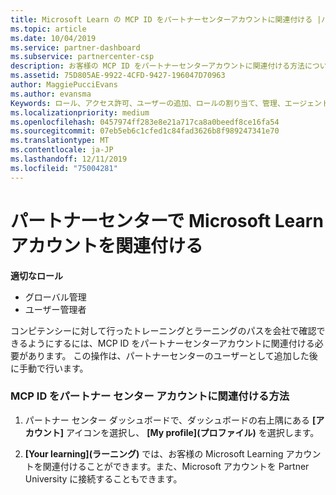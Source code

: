 ```yaml
---
title: Microsoft Learn の MCP ID をパートナーセンターアカウントに関連付ける |パートナーセンター
ms.topic: article
ms.date: 10/04/2019
ms.service: partner-dashboard
ms.subservice: partnercenter-csp
description: お客様の MCP ID をパートナーセンターアカウントに関連付ける方法について説明します。これにより、コンピテンシーに対して行ったトレーニングとラーニングのパスを会社が見ることができるようになります。
ms.assetid: 75D805AE-9922-4CFD-9427-196047D70963
author: MaggiePucciEvans
ms.author: evansma
Keywords: ロール、アクセス許可、ユーザーの追加、ロールの割り当て、管理、エージェント、MCP ID、Microsoft Learn
ms.localizationpriority: medium
ms.openlocfilehash: 0457974ff283e8e21a717ca8a0beedf8ce16fa54
ms.sourcegitcommit: 07eb5eb6c1cfed1c84fad3626b8f989247341e70
ms.translationtype: MT
ms.contentlocale: ja-JP
ms.lasthandoff: 12/11/2019
ms.locfileid: "75004281"
---
```

# <a name="associate-your-microsoft-learn-account-in-partner-center"></a>パートナーセンターで Microsoft Learn アカウントを関連付ける

**適切なロール**
-   グローバル管理
-   ユーザー管理者

コンピテンシーに対して行ったトレーニングとラーニングのパスを会社で確認できるようにするには、MCP ID をパートナーセンターアカウントに関連付ける必要があります。 この操作は、パートナーセンターのユーザーとして追加した後に手動で行います。

### <a name="how-to-associate-your-mcp-id-to-your-partner-center-account"></a>MCP ID をパートナー センター アカウントに関連付ける方法

1. パートナー センター ダッシュボードで、ダッシュボードの右上隅にある **[アカウント]** アイコンを選択し、 **[My profile]\(プロファイル\)** を選択します。

2. **[Your learning]\(ラーニング\)** では、お客様の Microsoft Learning アカウントを関連付けることができます。また、Microsoft アカウントを Partner University に接続することもできます。
